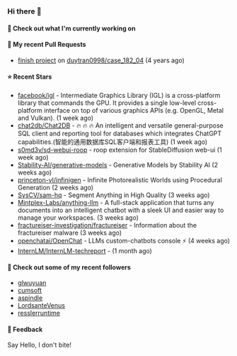 ### Hi there 👋

#### 👷 Check out what I'm currently working on

#### 🔨 My recent Pull Requests

- [finish project](https://github.com/duytran0998/case_182_04/pull/1) on [duytran0998/case_182_04](https://github.com/duytran0998/case_182_04) (4 years ago)

#### ⭐ Recent Stars

- [facebook/igl](https://github.com/facebook/igl) - Intermediate Graphics Library (IGL) is a cross-platform library that commands the GPU. It provides a single low-level cross-platform interface on top of various graphics APIs (e.g. OpenGL, Metal and Vulkan). (1 week ago)
- [chat2db/Chat2DB](https://github.com/chat2db/Chat2DB) - 🔥 🔥 🔥 An intelligent and versatile general-purpose SQL client and reporting tool for databases which integrates ChatGPT capabilities.(智能的通用数据库SQL客户端和报表工具) (1 week ago)
- [s0md3v/sd-webui-roop](https://github.com/s0md3v/sd-webui-roop) - roop extension for StableDiffusion web-ui (1 week ago)
- [Stability-AI/generative-models](https://github.com/Stability-AI/generative-models) - Generative Models by Stability AI (2 weeks ago)
- [princeton-vl/infinigen](https://github.com/princeton-vl/infinigen) - Infinite Photorealistic Worlds using Procedural Generation (2 weeks ago)
- [SysCV/sam-hq](https://github.com/SysCV/sam-hq) - Segment Anything in High Quality (3 weeks ago)
- [Mintplex-Labs/anything-llm](https://github.com/Mintplex-Labs/anything-llm) - A full-stack application that turns any documents into an intelligent chatbot with a sleek UI and easier way to manage your workspaces. (3 weeks ago)
- [fractureiser-investigation/fractureiser](https://github.com/fractureiser-investigation/fractureiser) - Information about the fractureiser malware (3 weeks ago)
- [openchatai/OpenChat](https://github.com/openchatai/OpenChat) - LLMs custom-chatbots console ⚡ (4 weeks ago)
- [InternLM/InternLM-techreport](https://github.com/InternLM/InternLM-techreport) -  (1 month ago)

#### 👯 Check out some of my recent followers

- [glwuyuan](https://github.com/glwuyuan)
- [cumsoft](https://github.com/cumsoft)
- [aspindle](https://github.com/aspindle)
- [LordsanteVenus](https://github.com/LordsanteVenus)
- [resslerruntime](https://github.com/resslerruntime)

#### 💬 Feedback

Say Hello, I don't bite!